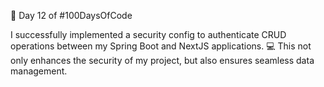 🚀 Day 12 of #100DaysOfCode
  
I successfully implemented a security config to authenticate CRUD operations between my Spring Boot and NextJS applications. 💻 This not only enhances the security of my project, but also ensures seamless data management.